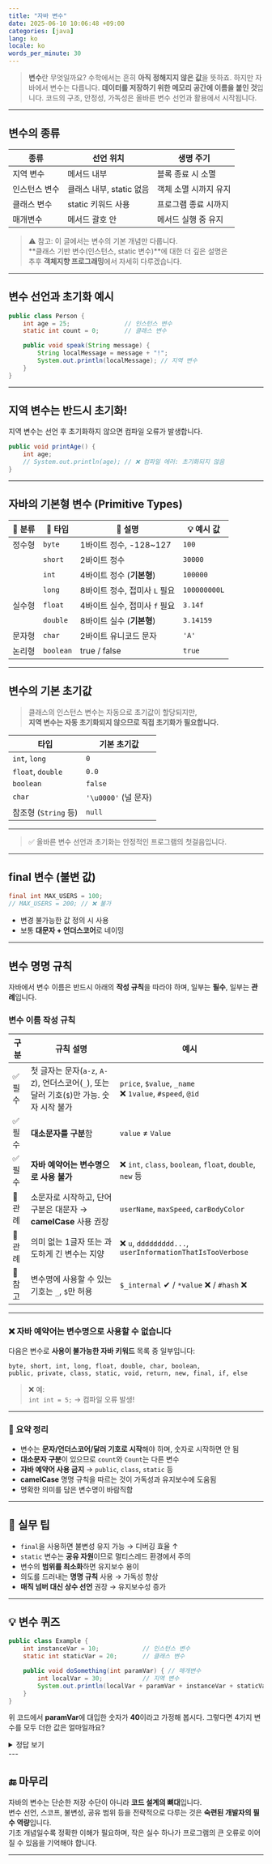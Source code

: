 ```yaml
---
title: "자바 변수"
date: 2025-06-10 10:06:48 +09:00
categories: [java]
lang: ko
locale: ko
words_per_minute: 30
---
```


> **변수**란 무엇일까요?
> 수학에서는 흔히 **아직 정해지지 않은 값**을 뜻하죠.
> 하지만 자바에서 변수는 다릅니다. **데이터를 저장하기 위한 메모리 공간에 이름을 붙인 것**입니다.
> 코드의 구조, 안정성, 가독성은 올바른 변수 선언과 활용에서 시작됩니다.
---

## 변수의 종류

| 종류           | 선언 위치           | 생명 주기               |
|----------------|---------------------|--------------------------|
| 지역 변수      | 메서드 내부         | 블록 종료 시 소멸       |
| 인스턴스 변수  | 클래스 내부, static 없음 | 객체 소멸 시까지 유지 |
| 클래스 변수    | static 키워드 사용   | 프로그램 종료 시까지     |
| 매개변수       | 메서드 괄호 안       | 메서드 실행 중 유지      |



> ⚠️ 참고: 이 글에서는 변수의 기본 개념만 다룹니다.  
> **클래스 기반 변수(인스턴스, static 변수)**에 대한 더 깊은 설명은  
> 추후 **객체지향 프로그래밍**에서 자세히 다루겠습니다.


---

## 변수 선언과 초기화 예시

```java
public class Person {
    int age = 25;               // 인스턴스 변수
    static int count = 0;       // 클래스 변수

    public void speak(String message) {
        String localMessage = message + "!";
        System.out.println(localMessage); // 지역 변수
    }
}
```

---

## 지역 변수는 반드시 초기화!

지역 변수는 선언 후 초기화하지 않으면 컴파일 오류가 발생합니다.

```java
public void printAge() {
    int age;
    // System.out.println(age); // ❌ 컴파일 에러: 초기화되지 않음
}
```

---

## 자바의 기본형 변수 (Primitive Types)

| 📂 분류   | 🧪 타입       | 📖 설명                         | 💡 예시 값    |
|-----------|---------------|----------------------------------|---------------|
| 정수형    | `byte`        | 1바이트 정수, -128~127          | `100`         |
|           | `short`       | 2바이트 정수                    | `30000`       |
|           | `int`         | 4바이트 정수 (**기본형**)        | `100000`      |
|           | `long`        | 8바이트 정수, 접미사 `L` 필요    | `100000000L`  |
| 실수형    | `float`       | 4바이트 실수, 접미사 `f` 필요    | `3.14f`       |
|           | `double`      | 8바이트 실수 (**기본형**)        | `3.14159`     |
| 문자형    | `char`        | 2바이트 유니코드 문자            | `'A'`         |
| 논리형    | `boolean`     | true / false                     | `true`        |

---

## 변수의 기본 초기값

> 클래스의 인스턴스 변수는 자동으로 초기값이 할당되지만,  
> **지역 변수는 자동 초기화되지 않으므로 직접 초기화가 필요합니다.**

| 타입                | 기본 초기값      |
|---------------------|------------------|
| `int`, `long`       | `0`              |
| `float`, `double`   | `0.0`            |
| `boolean`           | `false`          |
| `char`              | `'\u0000'` (널 문자) |
| 참조형 (`String` 등) | `null`           |

---

> ✅ 올바른 변수 선언과 초기화는 안정적인 프로그램의 첫걸음입니다.
---

## final 변수 (불변 값)

```java
final int MAX_USERS = 100;
// MAX_USERS = 200; // ❌ 불가
```

- 변경 불가능한 값 정의 시 사용
- 보통 **대문자 + 언더스코어**로 네이밍

---

## 변수 명명 규칙

자바에서 변수 이름은 반드시 아래의 **작성 규칙**을 따라야 하며, 일부는 **필수**, 일부는 **관례**입니다.

### 변수 이름 작성 규칙

| 구분     | 규칙 설명                                                                 | 예시                                                           |
|----------|--------------------------------------------------------------------------|----------------------------------------------------------------|
| ✅ 필수  | 첫 글자는 문자(`a-z`, `A-Z`), 언더스코어(`_`), 또는 달러 기호(`$`)만 가능. 숫자 시작 불가 | `price`, `$value`, `_name`<br>❌ `1value`, `#speed`, `@id`     |
| ✅ 필수  | **대소문자를 구분**함                                                    | `value` ≠ `Value`                                              |
| ✅ 필수  | **자바 예약어는 변수명으로 사용 불가**                                   | ❌ `int`, `class`, `boolean`, `float`, `double`, `new` 등      |
| 🔁 관례  | 소문자로 시작하고, 단어 구분은 대문자 → **camelCase** 사용 권장         | `userName`, `maxSpeed`, `carBodyColor`                         |
| 🔁 관례  | 의미 없는 1글자 또는 과도하게 긴 변수는 지양                              | ❌ `u`, `ddddddddd...`, `userInformationThatIsTooVerbose`       |
| 📌 참고 | 변수명에 사용할 수 있는 기호는 `_`, `$`만 허용                             | `$_internal` ✔ / `*value` ❌ / `#hash` ❌                        |

---

### ❌ 자바 예약어는 변수명으로 사용할 수 없습니다

다음은 변수로 **사용이 불가능한 자바 키워드** 목록 중 일부입니다:

```
byte, short, int, long, float, double, char, boolean,
public, private, class, static, void, return, new, final, if, else
```

> ❌ 예:  
> `int int = 5;` → 컴파일 오류 발생!

---

### 📌 요약 정리

- 변수는 **문자/언더스코어/달러 기호로 시작**해야 하며, 숫자로 시작하면 안 됨
- **대소문자 구분**이 있으므로 `count`와 `Count`는 다른 변수
- **자바 예약어 사용 금지** → `public`, `class`, `static` 등
- **camelCase** 명명 규칙을 따르는 것이 가독성과 유지보수에 도움됨
- 명확한 의미를 담은 변수명이 바람직함

---

## 📌 실무 팁

- `final`을 사용하면 불변성 유지 가능 → 디버깅 효율 ↑
- `static` 변수는 **공유 자원**이므로 멀티스레드 환경에서 주의
- 변수의 **범위를 최소화**하면 유지보수 용이
- 의도를 드러내는 **명명 규칙** 사용 → 가독성 향상
- **매직 넘버 대신 상수 선언** 권장 → 유지보수성 증가

---

## 💡 변수 퀴즈

```java
public class Example {
    int instanceVar = 10;            // 인스턴스 변수
    static int staticVar = 20;       // 클래스 변수

    public void doSomething(int paramVar) { // 매개변수
        int localVar = 30;           // 지역 변수
        System.out.println(localVar + paramVar + instanceVar + staticVar);
    }
}
```
위 코드에서 **paramVar**에 대입한 숫자가 **40**이라고 가정해 봅시다. 그렇다면 4가지 변수를 모두 더한 값은 얼마일까요?

<details>
  <summary>정답 보기</summary>

instanceVar, staticVar, paramVar localVar 각각 10, 20, 40, 30의 값이 대입되어 있으므로 정답은 100입니다.

</details>
---

## 🔚 마무리

자바의 변수는 단순한 저장 수단이 아니라 **코드 설계의 뼈대**입니다.  
변수 선언, 스코프, 불변성, 공유 범위 등을 전략적으로 다루는 것은 **숙련된 개발자의 필수 역량**입니다.  
기초 개념일수록 정확한 이해가 필요하며, 작은 실수 하나가 프로그램의 큰 오류로 이어질 수 있음을 기억해야 합니다.

---
